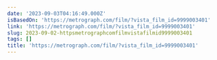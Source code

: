 ```yaml
---
date: '2023-09-03T04:16:49.000Z'
isBasedOn: 'https://metrograph.com/film/?vista_film_id=9999003401'
link: 'https://metrograph.com/film/?vista_film_id=9999003401'
slug: 2023-09-02-httpsmetrographcomfilmvistafilmid9999003401
tags: []
title: 'https://metrograph.com/film/?vista_film_id=9999003401'
---
```

 
